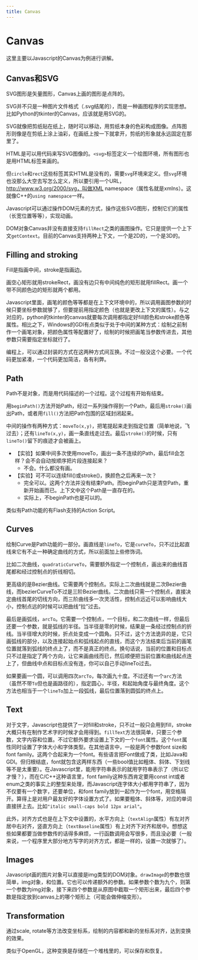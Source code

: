 ```yaml
---
title: Canvas
---
```


# Canvas

这里主要以Javascript的Canvas为例进行讲解。

## Canvas和SVG

SVG图形是矢量图形，Canvas上画的图形是点阵的。

SVG并不只是一种图片文件格式（.svg结尾的），而是一种画图程序的实现思想。比如Python的tkinter的Canvas，应该就是用SVG的。

SVG就像把剪纸贴在纸上，随时可以移动，用剪纸本身的色彩构成图像。点阵图形则像是在剪纸上涂上油彩，在画纸上按一下就拿开，剪纸的形象就永远固定在那里了。

HTML是可以用代码来写SVG图像的。`<svg>`标签定义一个绘图环境，所有图形也是用HTML标签来画的。

但`circle`和`rect`这些标签其实HTML是没有的，需要`svg`环境来定义。但`svg`环境也没那么大空去写怎么定义，所以要引用一个URL，http://www.w3.org/2000/svg，叫做XML namespace（属性名就是xmlns）。这就像C++的`using namespace`一样。

Javascript可以通过操作DOM元素的方式，操作这些SVG图形，控制它们的属性（长宽位置等等），实现动画。

DOM对象Canvas并没有直接支持`fillRect`之类的画图操作。它只是提供一个上下文`getContext`。目前的Canvas支持两种上下文，一个是2D的，一个是3D的。

## Filling and stroking

Fill是指画中间，stroke是指画边。

画空心矩形就用strokeRect，画没有边只有中间纯色的矩形就用fillRect。画一个带不同颜色边的矩形就两个都用。

Javascript里面，画笔的颜色等等都是在上下文环境中的，所以调用画图参数的时候只要坐标参数就够了，但要提前用指定颜色（也就是更改上下文的属性）。与之对应的，python的tkinter的canvas就要每次调用都指定好fill颜色和stroke颜色等属性。相比之下，Windows的GDI有点类似于处于中间的某种方式：绘制之前制作一个画笔对象，把颜色属性等配置好了，绘制的时候把画笔当参数传进去，其他参数只需要指定坐标就行了。

编程上，可以通过封装的方式在这两种方式间互换。不过一般没这个必要。一个代码更加紧凑，一个代码更加简洁，各有利弊。

## Path

Path不是对象，而是用代码描述的一个过程。这个过程有开始有结束。

用`beginPath()`方法开始Path，经过一系列操作得到一个Path，最后用`stroke()`画出Path，或者用`fill()`方法把Path包围的区域封闭起来。

中间的操作有两种方式：`moveTo(x,y)`，把笔提起来走到指定位置（简单地说，飞过去）；还有`lineTo(x,y)`，画一条直线走过去。最后`stroke()`的时候，只有`lineTo()`留下的痕迹才会被画上。

* 【实验】如果中间多次使用moveTo，画出一条不连续的Path，最后fill会怎样？会不会自动按顺序把片段连接起来？
  * 不会。什么都没有画。
* 【实验】可不可以连续fill()或stroke()，换颜色之后再来一次？
  * 完全可以。这两个方法并没有结束Path。而beginPath只是清空Path，重新开始画而已。上下文中这个Path是一直存在的。
  * 实际上，不beginPath也是可以的。

类似有Path功能的有Flash支持的Action Script。

## Curves

绘制Curve是Path功能的一部分。画直线是`lineTo`，它是`curveTo`，只不过比起直线来它有不止一种确定曲线的方式，所以前面加上些修饰词。

比如二次曲线，`quadraticCurveTo`，需要额外指定一个控制点，画出来的曲线首尾都和经过控制点的折线相切。

更高级的是Bezier曲线。它需要两个控制点。实际上二次曲线就是二次Bezier曲线，而bezierCurveTo不过是三阶Bezier曲线。二次曲线只需一个控制点，直接决定曲线首尾的切线方向，而三阶曲线多一次灵活性，控制点远近可以影响曲线大小，控制点远的时候可以把曲线“拉”过去。

最后是画弧线，`arcTo`。它需要一个控制点，一个目标，和二次曲线一样，但最后还要一个参数，就是弧线的半径。当半径是零的时候，结果是一条经过控制点的折线。当半径增大的时候，折点处变成一个圆角。只不过，这个方法诡异的是，它只画弧线的部分，以及连接起始点和弧线起点的直线，而这个方法结束后当前的画笔位置就落到弧线的终点上了，而不是真正的终点。换句话说，当前的位置和目标点只不过是指定了两个方向，让它来画曲线而已，然后顺便把当前位置和曲线起点连上了，但曲线中点和目标点没有连，你可以自己手动lineTo过去。

如果要画一个圆，可以调用四次`arcTo`，每次画九十度。不过还有一个`arc`方法（虽然不带`To`但也是画路径的），指定圆心，半径，和起始角度与最终角度。这个方法也相当于一个`lineTo`加上一段弧线，最后位置落到圆弧的终点上。

## Text

对于文字，Javascript也提供了一对fill和stroke，只不过一般只会用到fill，stroke大概只有在制作艺术字的时候才会用得到。`fillText`方法很简单，只要三个参数，文字内容和位置。不过它额外要求设置上下文的一个`font`属性。这个`font`属性同时设置了字体大小和字体类型。在其他语言中，一般是两个参数font size和font family。这两个合起来为一个font。有些语言把Font做成了类，比如Java和GDI。但归根结底，font就包含这两样东西（一些bool值比如粗体、斜体、下划线等不是太重要）。在Javascript里，能用字符串表示的就用字符串表示了（所以它才慢？），而在C/C++这种语言里，font family这种东西肯定要用const int或者enum之类的事实上的整型来处理，而Javascript连字体大小都用字符串了，因为不仅要有一个数字，还要单位，和font family放到一起作为一个font，用空格隔开。算得上是对用户最友好的字体设置方式了。如果要粗体、斜体等，对应的单词直接拼上去。比如`"italic small-caps bold 12px arial"`。

此外，对齐方式也是在上下文中设置的，水平方向上（`textAlign`属性）有左对齐居中右对齐，竖直方向上（`textBaseline`属性）有上对齐下对齐和居中。想想这些如果都要当做参数传的话得多麻烦，一行函数调用会写很多，而且没必要（一般来说，一个程序里大部分地方写字的对齐方式，都是一样的，设置一次就够了）。

## Images

Javascript画的图片对象可以直接是img类型的DOM对象。`drawImage`的参数也很简单，img对象，和位置。它也可以传递额外的参数。如果参数个数为九个，则第一个参数为img对象，接下来四个参数是从原图中截取一个矩形出来，最后四个参数是指定放到canvas上的哪个矩形上（可能会做伸缩变形）。

## Transformation

通过scale, rotate等方法改变坐标系，绘制的内容都和新的坐标系对齐，达到变换的效果。

类似于OpenGL，这种变换是存储在一个堆栈里的，可以保存和恢复。

